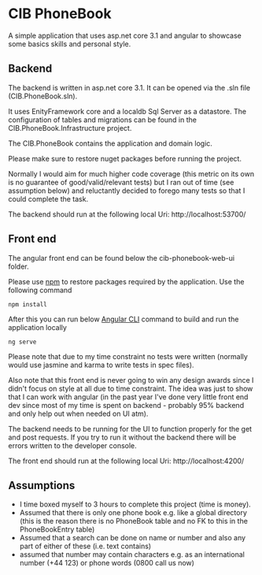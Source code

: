 # CIB PhoneBook

A simple application that uses asp.net core 3.1 and angular to showcase some basics skills and personal style. 

## Backend
The backend is written in asp.net core 3.1. It can be opened via the .sln file (CIB.PhoneBook.sln). 

It uses EnityFramework core and a localdb Sql Server as a datastore. The configuration of tables and migrations can be found in the CIB.PhoneBook.Infrastructure project.

The CIB.PhoneBook contains the application and domain logic.

Please make sure to restore nuget packages before running the project.

Normally I would aim for much higher code coverage (this metric on its own is no guarantee of good/valid/relevant tests) but I ran out of time (see assumption below) and reluctantly decided to forego many tests so that I could complete the task.

The backend should run at the following local Uri: http://localhost:53700/

## Front end
The angular front end can be found below the cib-phonebook-web-ui folder. 

Please use [npm](https://www.npmjs.com/) to restore packages required by the application. Use the following command
```cli
npm install
```

After this you can run below [Angular CLI](https://www.npmjs.com/package/@angular/cli) command to build and run the application locally
```cli
ng serve
```

Please note that due to my time constraint no tests were written (normally would use jasmine and karma to write tests in spec files). 

Also note that this front end is never going to win any design awards since I didn't focus on style at all due to time constraint. The idea was just to show that I can work with angular (in the past year I've done very little front end dev since most of my time is spent on backend - probably 95% backend and only help out when needed on UI atm).

The backend needs to be running for the UI to function properly for the get and post requests. If you try to run it without the backend there will be errors written to the developer console.

The front end should run at the following local Uri: http://localhost:4200/

## Assumptions
- I time boxed myself to 3 hours to complete this project (time is money).
- Assumed that there is only one phone book e.g. like a global directory (this is the reason there is no PhoneBook table and no FK to this in the PhoneBookEntry table)
- Assumed that a search can be done on name or number and also any part of either of these (i.e. text contains)
- assumed that number may contain characters e.g. as an international number (+44 123) or phone words (0800 call us now)

